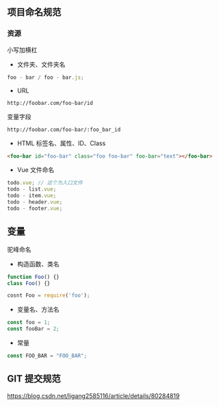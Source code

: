 ## 项目命名规范

### 资源

小写加横杠

- 文件夹、文件夹名

```js
foo - bar / foo - bar.js;
```

- URL

```
http://foobar.com/foo-bar/id
```

变量字段

```
http://foobar.com/foo-bar/:foo_bar_id
```

- HTML 标签名、属性、ID、Class

```html
<foo-bar id="foo-bar" class="foo foo-bar" foo-bar="text"></foo-bar>
```

- Vue 文件命名

```js
todo.vue; // 这个为入口文件
todo - list.vue;
todo - item.vue;
todo - header.vue;
todo - footer.vue;
```

## 变量

驼峰命名

- 构造函数、类名

```js
function Foo() {}
class Foo() {}

cosnt Foo = require('foo');
```

- 变量名、方法名

```js
const foo = 1;
const fooBar = 2;
```

- 常量

```js
const FOO_BAR = "FOO_BAR";
```

## GIT 提交规范

https://blog.csdn.net/ligang2585116/article/details/80284819
